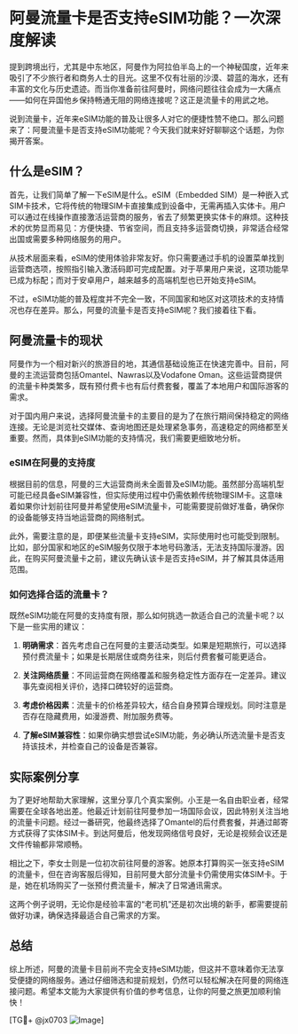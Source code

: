 # 阿曼流量卡是否支持eSIM功能？一次深度解读

提到跨境出行，尤其是中东地区，阿曼作为阿拉伯半岛上的一个神秘国度，近年来吸引了不少旅行者和商务人士的目光。这里不仅有壮丽的沙漠、碧蓝的海水，还有丰富的文化与历史遗迹。而当你准备前往阿曼时，网络问题往往会成为一大痛点——如何在异国他乡保持畅通无阻的网络连接呢？这正是流量卡的用武之地。

说到流量卡，近年来eSIM功能的普及让很多人对它的便捷性赞不绝口。那么问题来了：阿曼流量卡是否支持eSIM功能呢？今天我们就来好好聊聊这个话题，为你揭开答案。

## 什么是eSIM？

首先，让我们简单了解一下eSIM是什么。eSIM（Embedded SIM）是一种嵌入式SIM卡技术，它将传统的物理SIM卡直接集成到设备中，无需再插入实体卡。用户可以通过在线操作直接激活运营商的服务，省去了频繁更换实体卡的麻烦。这种技术的优势显而易见：方便快捷、节省空间，而且支持多运营商切换，非常适合经常出国或需要多种网络服务的用户。

从技术层面来看，eSIM的使用体验非常友好。你只需要通过手机的设置菜单找到运营商选项，按照指引输入激活码即可完成配置。对于苹果用户来说，这项功能早已成为标配；而对于安卓用户，越来越多的高端机型也已开始支持eSIM。

不过，eSIM功能的普及程度并不完全一致，不同国家和地区对这项技术的支持情况也存在差异。那么，阿曼的流量卡是否支持eSIM呢？我们接着往下看。

## 阿曼流量卡的现状

阿曼作为一个相对新兴的旅游目的地，其通信基础设施正在快速完善中。目前，阿曼的主流运营商包括Omantel、Nawras以及Vodafone Oman。这些运营商提供的流量卡种类繁多，既有预付费卡也有后付费套餐，覆盖了本地用户和国际游客的需求。

对于国内用户来说，选择阿曼流量卡的主要目的是为了在旅行期间保持稳定的网络连接。无论是浏览社交媒体、查询地图还是处理紧急事务，高速稳定的网络都至关重要。然而，具体到eSIM功能的支持情况，我们需要更细致地分析。

### eSIM在阿曼的支持度

根据目前的信息，阿曼的三大运营商尚未全面普及eSIM功能。虽然部分高端机型可能已经具备eSIM兼容性，但实际使用过程中仍需依赖传统物理SIM卡。这意味着如果你计划前往阿曼并希望使用eSIM流量卡，可能需要提前做好准备，确保你的设备能够支持当地运营商的网络制式。

此外，需要注意的是，即便某些流量卡支持eSIM，实际使用时也可能受到限制。比如，部分国家和地区的eSIM服务仅限于本地号码激活，无法支持国际漫游。因此，在购买阿曼流量卡之前，建议先确认该卡是否支持eSIM，并了解其具体适用范围。

### 如何选择合适的流量卡？

既然eSIM功能在阿曼的支持度有限，那么如何挑选一款适合自己的流量卡呢？以下是一些实用的建议：

1. **明确需求**：首先考虑自己在阿曼的主要活动类型。如果是短期旅行，可以选择预付费流量卡；如果是长期居住或商务往来，则后付费套餐可能更适合。
   
2. **关注网络质量**：不同运营商在网络覆盖和服务稳定性方面存在一定差异。建议事先查阅相关评价，选择口碑较好的运营商。

3. **考虑价格因素**：流量卡的价格差异较大，结合自身预算合理规划。同时注意是否存在隐藏费用，如漫游费、附加服务费等。

4. **了解eSIM兼容性**：如果你确实想尝试eSIM功能，务必确认所选流量卡是否支持该技术，并检查自己的设备是否兼容。

## 实际案例分享

为了更好地帮助大家理解，这里分享几个真实案例。小王是一名自由职业者，经常需要在全球各地出差。他最近计划前往阿曼参加一场国际会议，因此特别关注当地的流量卡问题。经过一番研究，他最终选择了Omantel的后付费套餐，并通过邮寄方式获得了实体SIM卡。到达阿曼后，他发现网络信号良好，无论是视频会议还是文件传输都非常顺畅。

相比之下，李女士则是一位初次前往阿曼的游客。她原本打算购买一张支持eSIM的流量卡，但在咨询客服后得知，目前阿曼大部分流量卡仍需使用实体SIM卡。于是，她在机场购买了一张预付费流量卡，解决了日常通讯需求。

这两个例子说明，无论你是经验丰富的“老司机”还是初次出境的新手，都需要提前做好功课，确保选择最适合自己需求的方案。

## 总结

综上所述，阿曼的流量卡目前尚不完全支持eSIM功能，但这并不意味着你无法享受便捷的网络服务。通过仔细筛选和提前规划，仍然可以轻松解决在阿曼的网络连接问题。希望本文能为大家提供有价值的参考信息，让你的阿曼之旅更加顺利愉快！

[TG💪+ @jx0703 ![Image](https://github.com/user-attachments/assets/dbca1d08-cadb-493c-b0ec-ad6f7a83f270)]